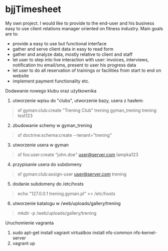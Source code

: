 bjjTimesheet
============

My own project. I would like to provide to the end-user and his business easy to use client relations manager oriented on fitness industry. Main goals are to:

- provide a easy to use but functional interface
- gather and serve client data in easy to read form
- gather and analyze data, mostly relative to client and staff
- let user to step into live interaction with user: invoices, interviews, notification tru email/sms, present to user his progress data
- let user to do all reservation of trainings or facilities from start to end on website
- implement payment functionality etc.


Dodawanie nowego klubu oraz użytkownika

1. utworzenie wpisu do "clubs", utworzenie bazy, usera z hasłem:

> sf gyman:club:create "Trening Club" trening gyman_trening trening test123

2. zbudowanie schemy w gyman_trening

> sf doctrine:schema:create --tenant="trening"

3. utworzenie usera w gyman

> sf fos:user:create "john.doe" user@server.com lampka123

4. przypisanie usera do subdomeny

> sf gyman:club:assign-user user@server.com trening

5. dodanie subdomeny do /etc/hosts

> echo "127.0.0.1    trening.gyman.pl" >> /etc/hosts

6. utworzenie katalogu w /web/uploads/gallery/trening

> mkdir -p /web/uploads/gallery/trening

Uruchomienie vagranta

1. sudo apt-get install vagrant virtualbox install nfs-common nfs-kernel-server
2. vagrant up